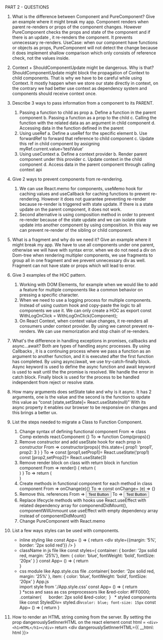 PART 2 - QUESTIONS

1. What is the difference between Component and PureComponent? Give
an example where it might break my app.
	Component renders when parent re-renders or props of the component changes.
	However PureComponent checks the props and state of the component and if there is an update , it re-renders the component. It prevents unnecessary re-renders.
	UseCase: when our component have functions or objects as props, PureComponent will not detect the change because it does implement shallow comparison which only consists of reference check, not the values inside.

2. Context + ShouldComponentUpdate might be dangerous. Why is that?
	ShouldComponentUpdate might block the propagation of Context to child components. 
	That is why we have to be careful while using Context. It mostly happen when we store our state directly in context, on the contrary we had better use context as dependency system and components should receive context once.

3. Describe 3 ways to pass information from a component to its PARENT.
	1. Passing a function to child as prop
		a. Define a function in the parent component
		b. Passing a function as a prop to the child 
		c. Calling the function with the related data as an argument in child component
		d. Accessing data in the function defined in the parent
	2. Using useRef
		a. Define a useRef for the specific element
		b. Use forwardRef to forward that reference to child component
		c. Update this ref in child component by assigning myRef.current.value=‘testValue’
	3. Using useContext
		a. Define a context provider
		b. Render parent component under this provider
		c. Update context in the child component 
		d. Access data in the parent component through calling context api

4. Give 2 ways to prevent components from re-rendering.
	1. We can use React.memo for components, useMemo hook for caching values and useCallback for caching functions  to prevent re-rendering. However it does not guarantee preventing re-render because re-render is triggered with state update. If there is a state update on the parent component, it does not work.
	2. Second alternative is using composition method in order to prevent re-render because of the state update and we can isolate state update into another component by using composition. In this way we can prevent re-render of the sibling or child component.

5. What is a fragment and why do we need it? Give an example where it might
break my app.
	We have to use all components under one parent, otherwise we will have with syntax error.
	when we do not need a div on Dom-tree when rendering multipler components, we use fragments to group all in one fragment and we prevent unnecessary div as well.
	Fragment can not have state or props which will lead to error.

6. Give 3 examples of the HOC pattern.
	1. Working with DOM Elements, for example when we would like to add a feature for multiple components like a common behavior on pressing a specific character.
	2. When we need to use a logging process for multiple components. Instead of using custom hook and copy-paste the logic to all components we use it. We can only create a HOC as 
	export const WithLogOnClick = WithLogOnClick(Component);
	3. On React Context, when context value changes, it re-renders all consumers under context provider. By using we cannot prevent re-renders. We can use memorization and stop chain of re-renders.
	
	
7. What's the difference in handling exceptions in promises, callbacks
and async...await?
	Both are types of handling async processes.
	By using Callbacks , it is a continuing process  where we pass a function as an argument to another function, and it is executed after the first function has completed.
	By using async/await, we use try-catch-finally block. Async keyword is used to define the async function and await keyword is used to wait until the the promise is resolved. 
	We handle the error in catch block. Finally block is used for the process to be handled independent from reject or resolve state.

8. How many arguments does setState take and why is it async.
	It has 2 arguments, one is the value and the second is the function to update this value as “const [state,setState]= React.useState(null)”
	With its async property it enables our browser to be responsive on changes and this brings a better ux.

9. List the steps needed to migrate a Class to Function Component.
	1. Change syntax of defining functional component
		From => class Comp extends react.Component {}
		To => function Comp(props){}
	2. Remove constructor and add useState hook for each prop in constructor
		From => constructor(props){
			this.state={
				prop1: ‘prop1’,
				prop2: 3
			}
		}
		To =>
			const [prop1,setProp1]= React.useState(‘prop1)
			const [prop2,setProp2]= React.useState(3)
	2. Remove render block on class with return block in function component
		From => render() {
			return (<div></div>)
		}
		To => return (<div></div>)
	3. Create methods in functional component for each method in class component
		From => onChange(e){}
		To => const onChange= (e) => {}
	4. Remove this. references
		From => <button onClick={this.handleOnClick}>Test Button</button>
		To => <button onClick={handleOnClick}>Test Button</button>
	5. Replace lifecycle methods with hooks
		use React.useEffect with related dependency array for componendDidMount(), componentWillUnmount 
		use useEffect with empty dependency array instead of componentDidMount()
	6. Change PureComponent with React.memo	
10. List a few ways styles can be used with components.

	* inline styling like 
		const App= () => {
			return <div style={{margin: ’5%’, border: ‘2px solid red’}} />
		}
	* className in js file like
		const styles={
			container: { border: ‘2px solid red, margin: ’25%’},
			item: { color: ‘blue’, fontWeight: ‘bold’, fontSize: ‘20px’ }
		}
		const App= () => {
			return <div className={styles.container} />
		}
	* css module like 
		App.style.css file
			.container{
				 border: ‘2px solid red, margin: ’25%’
			},
			item: { 
				color: ‘blue’, fontWeight: ‘bold’, fontSize: ‘20px’ 
			}
		App.js	
		import style from ‘./App.style.css’
		const App= () => {
			return <div className={styles.container} />
		}
	*scss and sass as css preprocessors like
		&red-color: #FF0000;
		.container{
    			border: 2px solid &red-color;
		 }
 	* styled components like
		const StyledDiv= styled.div`
			color: blue;
			font-size: 15px
		`
		const App= () => {
			return <StyledDiv  />
		}
11. How to render an HTML string coming from the server.
	By setting the prop  dangerouslySetInnerHTML on the react element 
		const html = `<div><h1>HTML</h1></div>`
		return <div dangerouslySetInnerHTML={{ __html: html }}></div>
